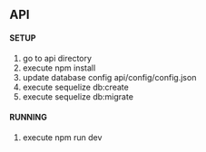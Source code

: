 ## API

#### SETUP

1. go to api directory
2. execute npm install
3. update database config api/config/config.json
4. execute sequelize db:create
5. execute sequelize db:migrate

#### RUNNING

1. execute npm run dev
